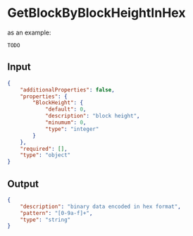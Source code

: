# GetBlockByBlockHeightInHex

as an example:

```
TODO
```


## Input

```json
{
    "additionalProperties": false,
    "properties": {
        "BlockHeight": {
            "default": 0,
            "description": "block height",
            "minumum": 0,
            "type": "integer"
        }
    },
    "required": [],
    "type": "object"
}
```

## Output

```json
{
    "description": "binary data encoded in hex format",
    "pattern": "[0-9a-f]+",
    "type": "string"
}
```

